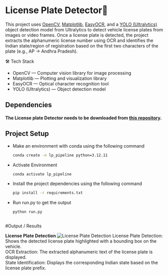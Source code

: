 # License Plate Detector🥸
This project uses [OpenCV](https://opencv.org/), [Matplotlib](https://matplotlib.org/), [EasyOCR](https://github.com/JaidedAI/EasyOCR), and a [YOLO (Ultralytics)](https://github.com/ultralytics/ultralytics) object detection model from Ultralytics to detect vehicle license plates from images or video frames.
Once a license plate is detected, the project extracts the alphanumeric license number using OCR and identifies the Indian state/region of registration based on the first two characters of the plate (e.g., AP → Andhra Pradesh).

🛠️ Tech Stack  
- OpenCV — Computer vision library for image processing
- Matplotlib — Plotting and visualization library
- EasyOCR — Optical character recognition tool  
- YOLO (Ultralytics) — Object detection model


  
## Dependencies
#### The License plate Detector needs to be downloaded from [this repository](https://github.com/JaidedAI/EasyOCR).

## Project Setup
* Make an environment with conda using the following command
  
  ```bash
  conda create -n lp_pipeline python=3.12.11

* Activate Environment

  ```bash
  conda activate lp_pipeline
  
* Install the project dependencies using the following command
  
  ```bash
  pip install -r requirements.txt

* Run run.py to get the output

  ```bash
  python run.py



#Output / Results  

**License Plate Detection**
![License Plate Detection](detection_img.png)
License Plate Detection: Shows the detected license plate highlighted with a bounding box on the vehicle.  
OCR Extraction: The extracted alphanumeric text of the license plate is displayed.  
State Identification: Displays the corresponding Indian state based on the license plate prefix.  
